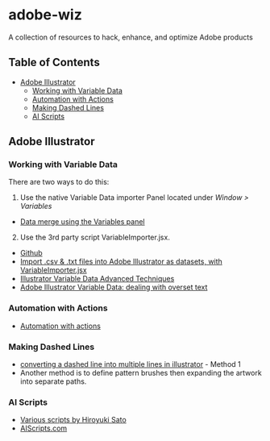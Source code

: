 # adobe-wiz
A collection of resources to hack, enhance, and optimize Adobe products

## Table of Contents

* [Adobe Illustrator](#adobe-illustrator)
    * [Working with Variable Data](#windows-paths)
    * [Automation with Actions](#automation-with-actions)
    * [Making Dashed Lines](#making-dashed-lines)
    * [AI Scripts](#ai-scripts)
<!-- * [Adobe Photoshop](#adobe-photoshop)
* [Adobe After Effects](#adobe-after-effects) -->

## Adobe Illustrator

### Working with Variable Data

There are two ways to do this:

1. Use the native Variable Data importer Panel located under _Window > Variables_

* [Data merge using the Variables panel](https://helpx.adobe.com/illustrator/using/data-driven-graphics-templates-variables.html#bind-object-to-variable)

2. Use the 3rd party script VariableImporter.jsx.

* [Github](https://github.com/Silly-V/Adobe-Illustrator/blob/master/Variable%20Importer/VariableImporter.jsx)
* [Import .csv & .txt files into Adobe Illustrator as datasets, with VariableImporter.jsx](https://www.linkedin.com/pulse/import-csv-txt-files-adobe-illustrator-datasets-vasily-hall)
* [Illustrator Variable Data Advanced Techniques](https://www.linkedin.com/pulse/illustrator-variable-data-advanced-techniques-vasily-hall)
* [Adobe Illustrator Variable Data​: dealing with overset text](https://www.linkedin.com/pulse/adobe-illustrator-variable-data-dealing-overset-text-vasily-hall)


### Automation with Actions

* [Automation with actions](https://helpx.adobe.com/illustrator/using/automation-actions.html)


### Making Dashed Lines

* [converting a dashed line into multiple lines in illustrator](https://graphicdesign.stackexchange.com/questions/51494/converting-a-dashed-line-into-multiple-lines-in-illustrator) - Method 1
* Another method is to define pattern brushes then expanding the artwork into separate paths.


### AI Scripts

* [Various scripts by Hiroyuki Sato](http://shspage.com/aijs/en/)
* [AIScripts.com](https://aiscripts.com/)